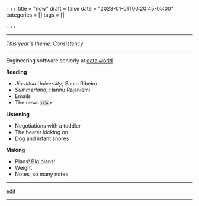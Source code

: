 +++
title = "now"
draft = false
date = "2023-01-01T00:20:45-05:00"
categories = []
tags = []

+++

* * *

_This year's theme: Consistency_

* * *

Engineering software seniorly at [data.world](https://data.world)

**Reading**

  - _Jiu-Jitsu University_, Saulo Ribeiro
  - _Summerland_, Hannu Rajaniemi
  - Emails
  - The news 🇺🇦✊

**Listening**

  - Negotiations with a toddler
  - The heater kicking on
  - Dog and infant snores

**Making**

  - Plans! Big plans!
  - Weight
  - Notes, so many notes

* * *

[edit](https://github.com/chrisbodhi/newschematic/edit/master/content/now.md)

* * *


